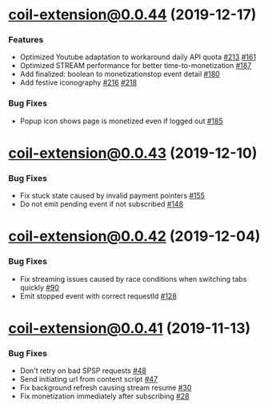 <a name="coil-extension@0.0.44"></a>

# [coil-extension@0.0.44](https://github.com/coilhq/web-monetization-projects/compare/coil-extension@0.0.43...coil-extension@0.0.44) (2019-12-17)

### Features

- Optimized Youtube adaptation to workaround daily API quota [#213](https://github.com/coilhq/web-monetization-projects/pull/213) [#161](https://github.com/coilhq/web-monetization-projects/pull/161)
- Optimized STREAM performance for better time-to-monetization [#187](https://github.com/coilhq/web-monetization-projects/pull/187)
- Add finalized: boolean to monetizationstop event detail [#180](https://github.com/coilhq/web-monetization-projects/pull/180)
- Add festive iconography [#216](https://github.com/coilhq/web-monetization-projects/pull/216) [#218](https://github.com/coilhq/web-monetization-projects/pull/218)

### Bug Fixes

- Popup icon shows page is monetized even if logged out [#185](https://github.com/coilhq/web-monetization-projects/pull/185)

<a name="coil-extension@0.0.43"></a>

# [coil-extension@0.0.43](https://github.com/coilhq/web-monetization-projects/compare/coil-extension@0.0.42...coil-extension@0.0.43) (2019-12-10)

### Bug Fixes

- Fix stuck state caused by invalid payment pointers [#155](https://github.com/coilhq/web-monetization-projects/pull/155)
- Do not emit pending event if not subscribed [#148](https://github.com/coilhq/web-monetization-projects/pull/148)

<a name="coil-extension@0.0.42"></a>

# [coil-extension@0.0.42](https://github.com/coilhq/web-monetization-projects/compare/coil-extension@0.0.41...coil-extension@0.0.42) (2019-12-04)

### Bug Fixes

- Fix streaming issues caused by race conditions when switching tabs quickly [#90](https://github.com/coilhq/web-monetization-projects/pull/90)
- Emit stopped event with correct requestId [#128](https://github.com/coilhq/web-monetization-projects/pull/128)

<a name="coil-extension@0.0.41"></a>

# [coil-extension@0.0.41](https://github.com/coilhq/web-monetization-projects/compare/coil-extension@0.0.40...coil-extension@0.0.41) (2019-11-13)

### Bug Fixes

- Don't retry on bad SPSP requests [#48](https://github.com/coilhq/web-monetization-projects/pull/48)
- Send initiating url from content script [#47](https://github.com/coilhq/web-monetization-projects/pull/47)
- Fix background refresh causing stream resume [#30](https://github.com/coilhq/web-monetization-projects/issues/30)
- Fix monetization immediately after subscribing [#28](https://github.com/coilhq/web-monetization-projects/pull/28)
